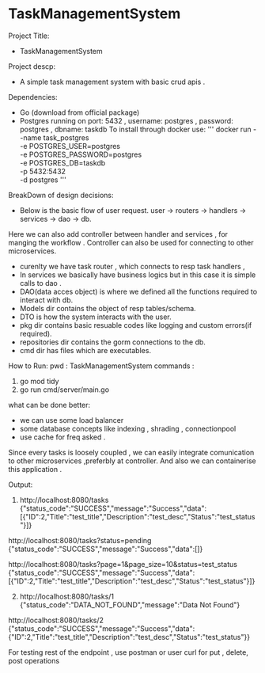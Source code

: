 # TaskManagementSystem

Project Title:
- TaskManagementSystem

Project descp:
- A simple task management system with basic crud apis .

Dependencies:

- Go (download from official package)
- Postgres running on port: 5432 , username: postgres , password: postgres , dbname: taskdb
To install through docker use:
'''
docker run --name task_postgres \
  -e POSTGRES_USER=postgres \
  -e POSTGRES_PASSWORD=postgres \
  -e POSTGRES_DB=taskdb \
  -p 5432:5432 \
  -d postgres
'''


BreakDown of design decisions:

- Below is the basic flow of user request.
user -> routers -> handlers -> services -> dao -> db.

Here we can also add controller between handler and services , for manging the workflow . Controller can also be used for connecting to other microservices.

- curenlty we have task router , which connects to resp task handlers ,
- In services we basically have business logics but in this case it is simple calls to dao . 
- DAO(data acces object) is where we defined all the functions required to interact with db.
- Models dir contains the object of resp tables/schema.
- DTO is how the system interacts with the user.
- pkg dir contains basic resuable codes like logging and custom errors(if required).
- repositories dir contains the gorm connections to the db.
- cmd dir has files which are executables.



How to Run:
pwd : TaskManagementSystem
commands :
1) go mod tidy
2) go run cmd/server/main.go



what can be done better:

- we can use some load balancer 
- some database concepts like indexing , shrading , connectionpool
- use cache for freq asked .


Since every tasks is loosely coupled , we can easily integrate comunication to other microservices ,preferbly at controller. And also we can containerise this application .


Output:

1) http://localhost:8080/tasks
{"status_code":"SUCCESS","message":"Success","data":[{"ID":2,"Title":"test_title","Description":"test_desc","Status":"test_status"}]}

http://localhost:8080/tasks?status=pending
{"status_code":"SUCCESS","message":"Success","data":[]}

http://localhost:8080/tasks?page=1&page_size=10&status=test_status
{"status_code":"SUCCESS","message":"Success","data":[{"ID":2,"Title":"test_title","Description":"test_desc","Status":"test_status"}]}


2) http://localhost:8080/tasks/1
{"status_code":"DATA_NOT_FOUND","message":"Data Not Found"}

http://localhost:8080/tasks/2
{"status_code":"SUCCESS","message":"Success","data":{"ID":2,"Title":"test_title","Description":"test_desc","Status":"test_status"}}



For testing rest of the endpoint , use postman or user curl for put , delete, post operations
